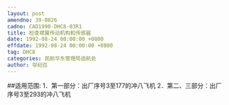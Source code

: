 ```yaml
---
layout: post
amendno: 39-0826
cadno: CAD1990-DHC8-03R1
title: 检查襟翼传动机构和传感器
date: 1992-08-24 00:00:00 +0800
effdate: 1992-08-24 00:00:00 +0800
tag: DHC8
categories: 民航华东管理局适航处
author: 邬纪召
---
```


##适用范围:
1．第一部分：出厂序号3至177的冲八飞机
2．第二、三部分：出厂序号3至293的冲八飞机

